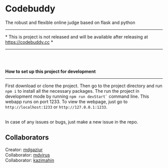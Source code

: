 <h1>Codebuddy</h1>
<span>The robust and flexible online judge based on flask and python</span>
<br>
<hr/>
* This is project is not released and will be available after releasing at 
<a href="https://codebuddy.cc">https://codebuddy.cc</a> *
<hr/>
<br/>
<br/>

**How to set up this project for development**

<hr/>
First download or clone the project. Then go to the project directory and run <code>npm i</code> to install all the necessary
packages. The run the project in development mode by running <code>npm run devStart`</code>
command line. This webapp runs on port 1233. To view the webpage, just go to 
<code>http://localhost:1233</code> or <code>http://127.0.0.1:1233</code>.

<br/>
<br/>

In case of any issues or bugs, just make a new issue in the repo.

<h2>Collaborators</h3>
Creator: <a href="https://github.com/mdgaziur">mdgaziur</a><br/>
Collaborator: <a href="https://github.com/mdvirus">mdvirus</a><br/>
Collaborator: <a href="https://github.com/kazimahin">kazimahin</a><br/>